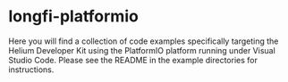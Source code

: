 # longfi-platformio
Here you will find a collection of code examples specifically targeting the Helium Developer Kit using the PlatformIO platform running under Visual Studio Code. Please see the README in the example directories for instructions.
